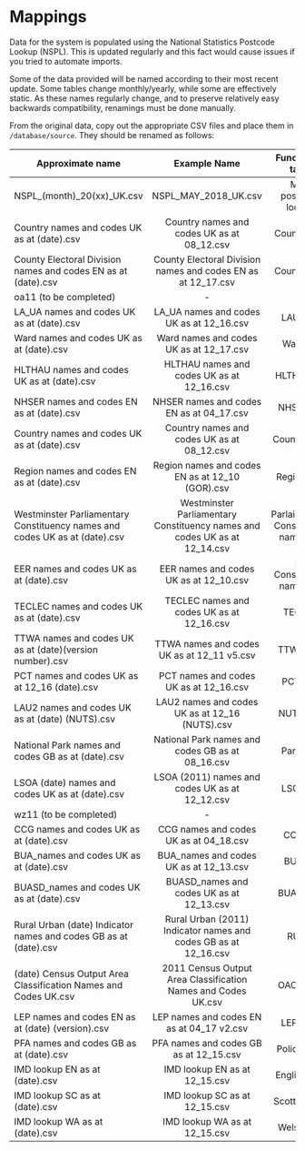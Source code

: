 # Mappings

Data for the system is populated using the National Statistics Postcode Lookup (NSPL). This is updated regularly and 
this fact would cause issues if you tried to automate imports.

Some of the data provided will be named according to their most recent update. Some tables change monthly/yearly, while 
some are effectively static. As these names regularly change, and to preserve relatively easy backwards compatibility, 
renamings must be done manually.

From the original data, copy out the appropriate CSV files and place them in `/database/source`. They should be 
renamed as follows:


| Approximate name | Example Name | Function of table | Required name |
| ---------------- |:------------:|:-----------------:| ------------- |
| NSPL_(month)_20(xx)_UK.csv | NSPL_MAY_2018_UK.csv | Main postcode lookup | npsl.csv |
| Country names and codes UK as at (date).csv | Country names and codes UK as at 08_12.csv | Counties list | counties.csv |
| County Electoral Division names and codes EN as at (date).csv | County Electoral Division names and codes EN as at 12_17.csv | Counties list | ceds.csv |
| oa11 (to be completed) | - | - | - |
| LA_UA names and codes UK as at (date).csv | LA_UA names and codes UK as at 12_16.csv | LAUA list | lauas.csv |
| Ward names and codes UK as at (date).csv | Ward names and codes UK as at 12_17.csv | Ward list | wards.csv |
| HLTHAU names and codes UK as at (date).csv | HLTHAU names and codes UK as at 12_16.csv | HLTHAU list | hlthau.csv |
| NHSER names and codes EN as at (date).csv | NHSER names and codes EN as at 04_17.csv | NHSER list | nhser.csv |
| Country names and codes UK as at (date).csv | Country names and codes UK as at 08_12.csv | Countries list | countries.csv |
| Region names and codes EN as at (date).csv | Region names and codes EN as at 12_10 (GOR).csv | Regions list | rgns.csv |
| Westminster Parliamentary Constituency names and codes UK as at (date).csv | Westminster Parliamentary Constituency names and codes UK as at 12_14.csv | Parlaimentary Consituency names list | pcons.csv |
| EER names and codes UK as at (date).csv | EER names and codes UK as at 12_10.csv | EU Consituency names list | eers.csv |
| TECLEC names and codes UK as at (date).csv | TECLEC names and codes UK as at 12_16.csv | TECLEC | teclecs.csv |
| TTWA names and codes UK as at (date)(version number).csv | TTWA names and codes UK as at 12_11 v5.csv | TTWA lists | ttwas.csv |
| PCT names and codes UK as at 12_16 (date).csv | PCT names and codes UK as at 12_16.csv | PCT lists | pcts.csv |
| LAU2 names and codes UK as at (date) (NUTS).csv | LAU2 names and codes UK as at 12_16 (NUTS).csv | NUTS lists | nutss.csv |
| National Park names and codes GB as at (date).csv | National Park names and codes GB as at 08_16.csv | Park lists | parks.csv |
| LSOA (date) names and codes UK as at (date).csv | LSOA (2011) names and codes UK as at 12_12.csv | LSOA list | lsoa11s.csv |
| wz11 (to be completed) | - | - | - |
| CCG names and codes UK as at (date).csv | CCG names and codes UK as at 04_18.csv | CCG list | ccgs.csv |
| BUA_names and codes UK as at (date).csv | BUA_names and codes UK as at 12_13.csv | BUA list | bua11s.csv |
| BUASD_names and codes UK as at (date).csv | BUASD_names and codes UK as at 12_13.csv | BUASD list | buasd11s.csv |
| Rural Urban (date) Indicator names and codes GB as at (date).csv | Rural Urban (2011) Indicator names and codes GB as at 12_16.csv | RU list | ru11inds.csv |
| (date) Census Output Area Classification Names and Codes UK.csv | 2011 Census Output Area Classification Names and Codes UK.csv | OAC11 list | oac11s.csv |
| LEP names and codes EN as at (date) (version).csv | LEP names and codes EN as at 04_17 v2.csv | LEP 1 list | leps.csv |
| PFA names and codes GB as at (date).csv | PFA names and codes GB as at 12_15.csv | Police Lists | pfas.csv |
| IMD lookup EN as at (date).csv | IMD lookup EN as at 12_15.csv | English IMD | imd_ens.csv |
| IMD lookup SC as at (date).csv | IMD lookup SC as at 12_15.csv | Scottish IMD | imd_scs.csv |
| IMD lookup WA as at (date).csv | IMD lookup WA as at 12_15.csv | Welsh IMD | imd_was.csv |

